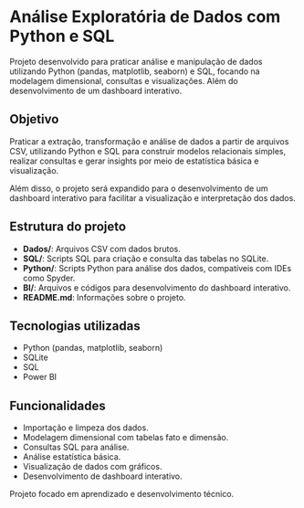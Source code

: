# Análise Exploratória de Dados com Python e SQL

Projeto desenvolvido para praticar análise e manipulação de dados utilizando Python (pandas, matplotlib, seaborn) e SQL, focando na modelagem dimensional, consultas e visualizações. Além do desenvolvimento de um dashboard interativo.

## Objetivo

Praticar a extração, transformação e análise de dados a partir de arquivos CSV, utilizando Python e SQL para construir modelos relacionais simples, realizar consultas e gerar insights por meio de estatística básica e visualização.

Além disso, o projeto será expandido para o desenvolvimento de um dashboard interativo para facilitar a visualização e interpretação dos dados.

## Estrutura do projeto

- **Dados/**: Arquivos CSV com dados brutos.  
- **SQL/**: Scripts SQL para criação e consulta das tabelas no SQLite.  
- **Python/**: Scripts Python para análise dos dados, compatíveis com IDEs como Spyder.  
- **BI/**: Arquivos e códigos para desenvolvimento do dashboard interativo.  
- **README.md**: Informações sobre o projeto.

## Tecnologias utilizadas

- Python (pandas, matplotlib, seaborn)  
- SQLite  
- SQL  
- Power BI

## Funcionalidades

- Importação e limpeza dos dados.  
- Modelagem dimensional com tabelas fato e dimensão.  
- Consultas SQL para análise.  
- Análise estatística básica.  
- Visualização de dados com gráficos.  
- Desenvolvimento de dashboard interativo.



Projeto focado em aprendizado e desenvolvimento técnico.

